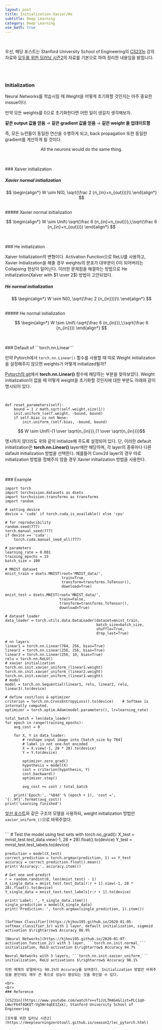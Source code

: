 ```yaml
---
layout: post
title: Initialization-Xavier/He
subtitle: Deep Learning
category: Deep Learning
use_math: true
---
```


<br>

우선, 해당 포스트는 Stanford University School of Engineering의 [CS231n](https://www.youtube.com/watch?v=_JB0AO7QxSA&list=PLC1qU-LWwrF64f4QKQT-Vg5Wr4qEE1Zxk&index=7) 강의자료와 [모두를 위한 딥러닝 시즌2](https://deeplearningzerotoall.github.io/season2/lec_pytorch.html)의 자료를 기본으로 하여 정리한 내용임을 밝힙니다.


<br>
<br>

### Initialization

Neural Networks를 학습시킬 때 Weight을 어떻게 초기화할 것인지는 아주 중요한 inssue이다.

만약 모든 weights를 0으로 초기화한다면 어떤 일이 생길지 생각해보자.

__같은 output 값을 얻음__ $\rightarrow$ __같은 gradient 값을 얻음__ $\rightarrow$ __같은 weight 을 업데이트함__


즉, 모든 뉴런들이 동일한 연산을 수행하게 되고, back propagation 또한 동일한 gradient를 계산하게 될 것이다.

$$\text{All the neurons would do the same thing.}$$



<br>
<br>
### Xaiver initialization

##### Xavier normal initialization

$$
\begin{align*}
W \sim N(0, \sqrt{\frac 2 {n_{in}+n_{out}})}\\
\end{align*}
$$

<br>
##### Xavier normal initialization

$$
\begin{align*}
W \sim Unif(-\sqrt{\frac 6 {n_{in}+n_{out}}},\;\sqrt{\frac 6 {n_{in}+n_{out}}})
\end{align*}
$$


<br>
<br>
### He initialization

Xaiver Initialization의 변형이다. Activation Function으로 ReLU를 사용하고, Xavier Initialization을 해줄 경우 weights의 분포가 대부분이 0이 되어버리는 Collapsing 현상이 일어난다. 이러한 문제점을 해결하는 방법으로 He initialization(Xaiver with $1 \over 2$) 방법이 고안되었다.


##### He normal initialization

$$
\begin{align*}
W \sim N(0, \sqrt{\frac 2 {n_{in}})}\\
\end{align*}
$$

<br>
##### He normal initialization

$$
\begin{align*}
W \sim Unif(-\sqrt{\frac 6 {n_{in}}},\;\sqrt{\frac 6 {n_{in}}})
\end{align*}
$$


<br>
<br>
### Default of ```torch.nn.Linear```

만약 Pytorch에서 ```torch.nn.Linear()``` 함수를 사용할 때 따로 Weight initialization을 설정해주지 않으면 weights가 어떻게 initialized될까?

[Pytorch의 git](https://github.com/pytorch/pytorch/blob/master/torch/nn/modules/linear.py)에서 __torch.nn.Linear()__ 함수에 해당하는 부분을 찾아보았다. Weight initialization이 없을 때 어떻게 weight을 초기화할 것인지에 대한 부분도 아래와 같이 명시되어 있다.

<br>

```
def reset_parameters(self):
    bound = 1 / math.sqrt(self.weight.size(1))
    init.uniform_(self.weight, -bound, bound)
    if self.bias is not None:
        init.uniform_(self.bias, -bound, bound)
```

$$ W \sim Unif(-{1 \over \sqrt{n_{in}}},{1 \over \sqrt{n_{in}}})$$

명시하지 않더라도 위와 같이 initialize해 주도록 설정되어 있다. 단, 이러한 default initialization은 __torch.nn.Linear()__ layer에만 해당하며, 각 layer의 종류마다 다른 dafault initialization 방법을 선택한다. 예를들어 Conv2d layer의 경우 따로 initialization 방법을 정해주지 않을 경우 Xavier initialization 방법을 사용한다.

<br>
<br>
### Example


<br>

```
import torch
import torchvision.datasets as dsets
import torchvision.transforms as transforms
import random

# setting device
device = 'cuda' if torch.cuda.is_available() else 'cpu'

# for reproducibility
random.seed(777)
torch.manual_seed(777)
if device == 'cuda':
    torch.cuda.manual_seed_all(777)

# parameters
learning_rate = 0.001
training_epochs = 15
batch_size = 100

# MNIST dataset
mnist_train = dsets.MNIST(root='MNIST_data/',
                          train=True,
                          transform=transforms.ToTensor(),
                          download=True)

mnist_test = dsets.MNIST(root='MNIST_data/',
                         train=False,
                         transform=transforms.ToTensor(),
                         download=True)

# dataset loader
data_loader = torch.utils.data.DataLoader(dataset=mnist_train,
                                          batch_size=batch_size,
                                          shuffle=True,
                                          drop_last=True)

# nn layers
linear1 = torch.nn.Linear(784, 256, bias=True)
linear2 = torch.nn.Linear(256, 256, bias=True)
linear3 = torch.nn.Linear(256, 10, bias=True)
relu = torch.nn.ReLU()
# xavier initialization
torch.nn.init.xavier_uniform_(linear1.weight)
torch.nn.init.xavier_uniform_(linear2.weight)
torch.nn.init.xavier_uniform_(linear3.weight)
# model
model = torch.nn.Sequential(linear1, relu, linear2, relu, linear3).to(device)

# define cost/loss & optimizer
criterion = torch.nn.CrossEntropyLoss().to(device)    # Softmax is internally computed.
optimizer = torch.optim.Adam(model.parameters(), lr=learning_rate)

total_batch = len(data_loader)
for epoch in range(training_epochs):
    avg_cost = 0

    for X, Y in data_loader:
        # reshape input image into [batch_size by 784]
        # label is not one-hot encoded
        X = X.view(-1, 28 * 28).to(device)
        Y = Y.to(device)

        optimizer.zero_grad()
        hypothesis = model(X)
        cost = criterion(hypothesis, Y)
        cost.backward()
        optimizer.step()

        avg_cost += cost / total_batch

    print('Epoch:', '%04d' % (epoch + 1), 'cost =', '{:.9f}'.format(avg_cost))
print('Learning finished')
```

[앞선 포스트](https://kjhov195.github.io/2020-01-07-activation_function_2/)와 같은 구조의 모델을 사용하되, weight initialization 방법만 ```xavier_uniform_()```으로 바꿔주었다.

<br>
```
# Test the model using test sets
with torch.no_grad():
    X_test = mnist_test.test_data.view(-1, 28 * 28).float().to(device)
    Y_test = mnist_test.test_labels.to(device)

    prediction = model(X_test)
    correct_prediction = torch.argmax(prediction, 1) == Y_test
    accuracy = correct_prediction.float().mean()
    print('Accuracy:', accuracy.item())

    # Get one and predict
    r = random.randint(0, len(mnist_test) - 1)
    X_single_data = mnist_test.test_data[r:r + 1].view(-1, 28 * 28).float().to(device)
    Y_single_data = mnist_test.test_labels[r:r + 1].to(device)

    print('Label: ', Y_single_data.item())
    single_prediction = model(X_single_data)
    print('Prediction: ', torch.argmax(single_prediction, 1).item())
```

[Softmax Classifier](https://kjhov195.github.io/2020-01-05-softmax_classifier_3/) with 1 layer, default initialization, sigmoid activation $\rightarrow$ Accuracy 86.9%

[Neural Networks](https://kjhov195.github.io/2020-01-07-activation_function_2/) with 3 layer, ```torch.nn.init.normal_``` initialization, ReLU activation $\rightarrow$ Accuracy 94.7%

Neural Networks with 3 layers, ```torch.nn.init.xavier_uniform_``` initialization, ReLU activations $\rightarrow$ Accuracy 98.1%

이번 예제의 모델에서는 98.1%의 Accuracy를 보여준다. Initialization 방법만 바꿔주었을 뿐인데도 매우 큰 폭으로 성능이 향상되는 것을 확인할 수 있다.

<br>
<br>
### Reference

[CS231n](https://www.youtube.com/watch?v=vT1JzLTH4G4&list=PLC1qU-LWwrF64f4QKQT-Vg5Wr4qEE1Zxk), Stanford University School of Engineering

[모두를 위한 딥러닝 시즌2](https://deeplearningzerotoall.github.io/season2/lec_pytorch.html)
